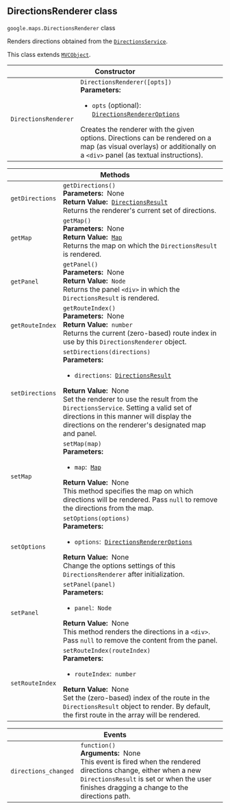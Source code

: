 <h2 id="DirectionsRenderer"> DirectionsRenderer class </h2><p>
<code><span itemprop="path">google.maps</span>.<span itemprop="name">DirectionsRenderer</span></code>
class
</p><p>Renders directions obtained from the <code><a href="https://github.com/amenadiel/google-maps-documentation/blob/master/docs/DirectionsService.md">DirectionsService</a></code>.</p><p>This class extends
<code><a href="https://github.com/amenadiel/google-maps-documentation/blob/master/docs/MVCObject.md">MVCObject</a></code>.
</p><div class="devsite-table-wrapper"><table class="constructors responsive" summary="class DirectionsRenderer - Constructor">
<thead>
<tr><th colspan="2" id="DirectionsRenderer.constructor">Constructor</th>
</tr></thead>
<tbody>
<tr>
<td><code><span>DirectionsRenderer</span></code></td>
<td><div><code>DirectionsRenderer([opts])</code></div>
<div class="desc"><strong>Parameters:</strong>&nbsp; <ul>
<li><code>opts</code> (optional):&nbsp; <code><a href="https://github.com/amenadiel/google-maps-documentation/blob/master/docs/DirectionsRendererOptions.md">DirectionsRendererOptions</a></code></li>
</ul></div>
<div class="desc">Creates the renderer with the given options. Directions can be rendered on a map (as visual overlays) or additionally on a <code>&lt;div&gt;</code> panel (as textual instructions).</div></td>
</tr>
</tbody>
</table></div><div class="devsite-table-wrapper"><table class="methods responsive" summary="class DirectionsRenderer - Methods">
<thead>
<tr><th colspan="2">Methods</th>
</tr></thead>
<tbody>
<tr id="DirectionsRenderer.getDirections">
<td><code><span>getDirections</span></code></td>
<td><div><code>getDirections()</code></div>
<div class="desc"><strong>Parameters:</strong>&nbsp; None</div>
<div class="desc"><strong>Return Value:</strong>&nbsp; <code><a href="https://github.com/amenadiel/google-maps-documentation/blob/master/docs/DirectionsResult.md">DirectionsResult</a></code></div>
<div class="desc">Returns the renderer's current set of directions.</div></td>
</tr>
<tr id="DirectionsRenderer.getMap">
<td><code><span>getMap</span></code></td>
<td><div><code>getMap()</code></div>
<div class="desc"><strong>Parameters:</strong>&nbsp; None</div>
<div class="desc"><strong>Return Value:</strong>&nbsp; <code><a href="https://github.com/amenadiel/google-maps-documentation/blob/master/docs/Map.md">Map</a></code></div>
<div class="desc">Returns the map on which the <code>DirectionsResult</code> is rendered.</div></td>
</tr>
<tr id="DirectionsRenderer.getPanel">
<td><code><span>getPanel</span></code></td>
<td><div><code>getPanel()</code></div>
<div class="desc"><strong>Parameters:</strong>&nbsp; None</div>
<div class="desc"><strong>Return Value:</strong>&nbsp; <code>Node</code></div>
<div class="desc">Returns the panel <code>&lt;div&gt;</code> in which the <code>DirectionsResult</code> is rendered.</div></td>
</tr>
<tr id="DirectionsRenderer.getRouteIndex">
<td><code><span>getRouteIndex</span></code></td>
<td><div><code>getRouteIndex()</code></div>
<div class="desc"><strong>Parameters:</strong>&nbsp; None</div>
<div class="desc"><strong>Return Value:</strong>&nbsp; <code>number</code></div>
<div class="desc">Returns the current (zero-based) route index in use by this <code>DirectionsRenderer</code> object.</div></td>
</tr>
<tr id="DirectionsRenderer.setDirections">
<td><code><span>setDirections</span></code></td>
<td><div><code>setDirections(directions)</code></div>
<div class="desc"><strong>Parameters:</strong>&nbsp; <ul>
<li><code>directions</code>:&nbsp; <code><a href="https://github.com/amenadiel/google-maps-documentation/blob/master/docs/DirectionsResult.md">DirectionsResult</a></code></li>
</ul></div>
<div class="desc"><strong>Return Value:</strong>&nbsp; None</div>
<div class="desc">Set the renderer to use the result from the <code>DirectionsService</code>. Setting a valid set of directions in this manner will display the directions on the renderer's designated map and panel.</div></td>
</tr>
<tr id="DirectionsRenderer.setMap">
<td><code><span>setMap</span></code></td>
<td><div><code>setMap(map)</code></div>
<div class="desc"><strong>Parameters:</strong>&nbsp; <ul>
<li><code>map</code>:&nbsp; <code><a href="https://github.com/amenadiel/google-maps-documentation/blob/master/docs/Map.md">Map</a></code></li>
</ul></div>
<div class="desc"><strong>Return Value:</strong>&nbsp; None</div>
<div class="desc">This method specifies the map on which directions will be rendered. Pass <code>null</code> to remove the directions from the map.</div></td>
</tr>
<tr id="DirectionsRenderer.setOptions">
<td><code><span>setOptions</span></code></td>
<td><div><code>setOptions(options)</code></div>
<div class="desc"><strong>Parameters:</strong>&nbsp; <ul>
<li><code>options</code>:&nbsp; <code><a href="https://github.com/amenadiel/google-maps-documentation/blob/master/docs/DirectionsRendererOptions.md">DirectionsRendererOptions</a></code></li>
</ul></div>
<div class="desc"><strong>Return Value:</strong>&nbsp; None</div>
<div class="desc">Change the options settings of this <code>DirectionsRenderer</code> after initialization.</div></td>
</tr>
<tr id="DirectionsRenderer.setPanel">
<td><code><span>setPanel</span></code></td>
<td><div><code>setPanel(panel)</code></div>
<div class="desc"><strong>Parameters:</strong>&nbsp; <ul>
<li><code>panel</code>:&nbsp; <code>Node</code></li>
</ul></div>
<div class="desc"><strong>Return Value:</strong>&nbsp; None</div>
<div class="desc">This method renders the directions in a <code>&lt;div&gt;</code>. Pass <code>null</code> to remove the content from the panel.</div></td>
</tr>
<tr id="DirectionsRenderer.setRouteIndex">
<td><code><span>setRouteIndex</span></code></td>
<td><div><code>setRouteIndex(routeIndex)</code></div>
<div class="desc"><strong>Parameters:</strong>&nbsp; <ul>
<li><code>routeIndex</code>:&nbsp; <code>number</code></li>
</ul></div>
<div class="desc"><strong>Return Value:</strong>&nbsp; None</div>
<div class="desc">Set the (zero-based) index of the route in the <code>DirectionsResult</code> object to render. By default, the first route in the array will be rendered.</div></td>
</tr>
</tbody>
</table></div><div class="devsite-table-wrapper"><table class="details responsive" summary="class DirectionsRenderer - Events">
<thead>
<tr><th colspan="2">Events</th>
</tr></thead>
<tbody>
<tr id="DirectionsRenderer.directions_changed">
<td><code><span>directions_changed</span></code></td>
<td><div><code>function()</code></div>
<div class="desc"><strong>Arguments:</strong>&nbsp; None</div>
<div class="desc">This event is fired when the rendered directions change, either when a new <code>DirectionsResult</code> is set or when the user finishes dragging a change to the directions path.</div></td>
</tr>
</tbody>
</table></div>